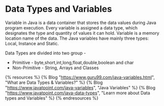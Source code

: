 # Data Types and Variables

Variable in Java is a data container that stores the data values during Java program execution. Every variable is assigned a data type, which designates the type and quantity of values it can hold. Variable is a memory location name of the data. The Java variables have mainly three types: Local, Instance and Static.

Data Types are divided into two group -
* Primitive - byte,short,int,long,float,double,boolean and char
* Non-Primitive - String, Arrays and Classes

{% resources %}
  {% Blog "https://www.guru99.com/java-variables.html", "What are Data Types & Variables?" %}
  {% Blog "https://www.javatpoint.com/java-variables", "Java Variables" %}
  {% Blog "https://www.javatpoint.com/java-data-types", "Learn more about Data types and Variables" %}
{% endresources %}
